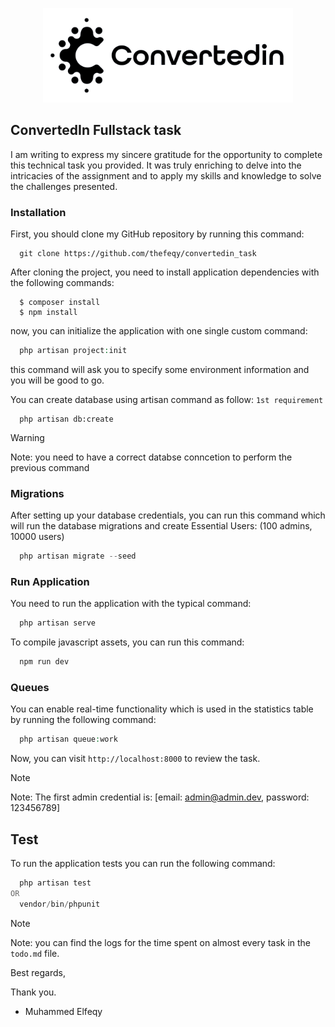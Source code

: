 <p align="center"><a href="https://laravel.com" target="_blank"><img src="/public/assets/logo.png" width="400" alt="Laravel Logo"></a></p>

## ConvertedIn Fullstack task

I am writing to express my sincere gratitude for the opportunity to complete this technical task you provided. It was truly enriching to delve into the intricacies of the assignment and to apply my skills and knowledge to solve the challenges presented.

### Installation

First, you should clone my GitHub repository by running this command:
```
  git clone https://github.com/thefeqy/convertedin_task
```

After cloning the project, you need to install application dependencies with the following commands:

```
  $ composer install
  $ npm install
```

now, you can initialize the application with one single custom command:

```php
  php artisan project:init 
```
this command will ask you to specify some environment information and you will be good to go.

You can create database using artisan command as follow: `1st requirement`

```
  php artisan db:create
```
> [!WARNING]  
> Note: you need to have a correct databse conncetion to perform the previous command

### Migrations

After setting up your database credentials, you can run this command which will run the database migrations and create Essential Users: (100 admins, 10000 users)

```php
  php artisan migrate --seed
```

### Run Application
You need to run the application with the typical command: 
```php
  php artisan serve
```

To compile javascript assets, you can run this command:

```javascript
  npm run dev
```


### Queues

You can enable real-time functionality which is used in the statistics table by running the following command:

```php
  php artisan queue:work
```

Now, you can visit `http://localhost:8000` to review the task.

> [!NOTE]  
> Note: The first admin credential is: [email: admin@admin.dev, password: 123456789]

## Test

To run the application tests you can run the following command: 

```php
  php artisan test
OR
  vendor/bin/phpunit
```

> [!NOTE]  
> Note: you can find the logs for the time spent on almost every task in the `todo.md` file.

Best regards,

Thank you.
- Muhammed Elfeqy